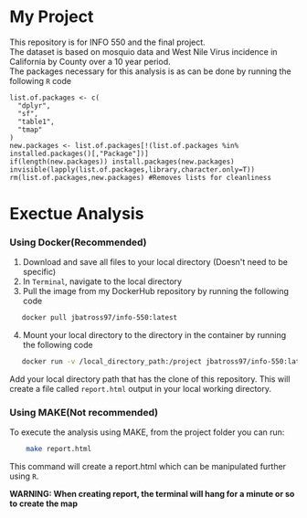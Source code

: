 # My Project
This repository is for INFO 550 and the final project. </br>
The dataset is based on mosquio data and West Nile Virus incidence in California by County over a 10 year period. </br>
The packages necessary for this analysis is as can be done by running the following `R` code </br>
```{r}
list.of.packages <- c(
  "dplyr",
  "sf",
  "table1",
  "tmap"
)
new.packages <- list.of.packages[!(list.of.packages %in% installed.packages()[,"Package"])]
if(length(new.packages)) install.packages(new.packages)
invisible(lapply(list.of.packages,library,character.only=T))
rm(list.of.packages,new.packages) #Removes lists for cleanliness
```
# Exectue Analysis
### Using Docker(Recommended)
1) Download and save all files to your local directory (Doesn't need to be specific) 
2) In `Terminal`, navigate to the local directory 
3) Pull the image from my DockerHub repository by running the following code

```bash
   docker pull jbatross97/info-550:latest
 ```
  
4) Mount your local directory to the directory in the container by running the following code
 
 ```bash
    docker run -v /local_directory_path:/project jbatross97/info-550:latest
 ```
 Add your local directory path that has the clone of this repository. 
 This will create a file called `report.html` output in your local working directory.
### Using MAKE(Not recommended)
To execute the analysis using MAKE, from the project folder you can run: </br>
``` bash
    make report.html
```
      
This command will create a report.html which can be manipulated further using `R`. </br>

**WARNING: When creating report, the terminal will hang for a minute or so to create the map**
     

 
